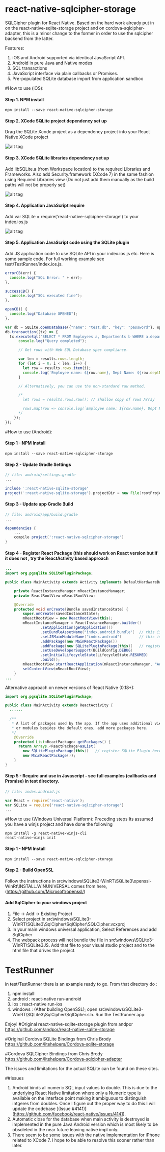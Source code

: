 # react-native-sqlcipher-storage
SQLCipher plugin for React Native. Based on the hard work already put in on the react-native-sqlite-storage project and on cordova-sqlcipher-adapter, this is a minor change to the former in order to use the sqlcipher backend from the latter.

Features:
  1. iOS and Android supported via identical JavaScript API.
  2. Android in pure Java and Native modes
  3. SQL transactions
  4. JavaScript interface via plain callbacks or Promises.
  5. Pre-populated SQLite database import from application sandbox


#How to use (iOS):

#### Step 1. NPM install

```shell
npm install --save react-native-sqlcipher-storage
```

#### Step 2. XCode SQLite project dependency set up

Drag the SQLite Xcode project as a dependency project into your React Native XCode project

![alt tag](https://raw.github.com/andpor/react-native-sqlite-storage/master/instructions/libs.png)

#### Step 3. XCode SQLite libraries dependency set up

Add libSQLite.a (from Workspace location) to the required Libraries and Frameworks. Also add Security.framework (XCode 7) in the same fashion using Required Libraries view (Do not just add them manually as the build paths will not be properly set)

![alt tag](https://raw.github.com/andpor/react-native-sqlite-storage/master/instructions/addlibs.png)

#### Step 4. Application JavaScript require

Add var SQLite = require('react-native-sqlcipher-storage') to your index.ios.js

![alt tag](https://raw.github.com/andpor/react-native-sqlite-storage/master/instructions/require.png)

#### Step 5. Application JavaScript code using the SQLite plugin

Add JS application code to use SQLite API in your index.ios.js etc. Here is some sample code. For full working example see test/TestRunner/index.ios.js.

```javascript
errorCB(err) {
  console.log("SQL Error: " + err);
},

successCB() {
  console.log("SQL executed fine");
},

openCB() {
  console.log("Database OPENED");
},

var db = SQLite.openDatabase({"name": "test.db", "key": "password"}, openCB, errorCB);
db.transaction((tx) => {
  tx.executeSql('SELECT * FROM Employees a, Departments b WHERE a.department = b.department_id', [], (tx, results) => {
      console.log("Query completed");

      // Get rows with Web SQL Database spec compliance.

      var len = results.rows.length;
      for (let i = 0; i < len; i++) {
        let row = results.rows.item(i);
        console.log(`Employee name: ${row.name}, Dept Name: ${row.deptName}`);
      }

      // Alternatively, you can use the non-standard raw method.

      /*
        let rows = results.rows.raw(); // shallow copy of rows Array

        rows.map(row => console.log(`Employee name: ${row.name}, Dept Name: ${row.deptName}`));
      */
    });
});
```

#How to use (Android):

#### Step 1 - NPM Install

```shell
npm install --save react-native-sqlcipher-storage
```
#### Step 2 - Update Gradle Settings

```gradle
// file: android/settings.gradle
...

include ':react-native-sqlite-storage'
project(':react-native-sqlite-storage').projectDir = new File(rootProject.projectDir, '../node_modules/react-native-sqlcipher-storage/src/android')
```

#### Step 3 - Update app Gradle Build

```gradle
// file: android/app/build.gradle
...

dependencies {
    ...
    compile project(':react-native-sqlcipher-storage')
}
```

#### Step 4 - Register React Package (this should work on React version but if it does not , try the ReactActivity based approach

```java
...
import org.pgsqlite.SQLitePluginPackage;

public class MainActivity extends Activity implements DefaultHardwareBackBtnHandler {

    private ReactInstanceManager mReactInstanceManager;
    private ReactRootView mReactRootView;

    @Override
    protected void onCreate(Bundle savedInstanceState) {
        super.onCreate(savedInstanceState);
        mReactRootView = new ReactRootView(this);
        mReactInstanceManager = ReactInstanceManager.builder()
                .setApplication(getApplication())
                .setBundleAssetName("index.android.bundle")  // this is dependant on how you name you JS files, example assumes index.android.js
                .setJSMainModuleName("index.android")        // this is dependant on how you name you JS files, example assumes index.android.js
                .addPackage(new MainReactPackage())
                .addPackage(new SQLitePluginPackage(this))   // register SQLite Plugin here
                .setUseDeveloperSupport(BuildConfig.DEBUG)
                .setInitialLifecycleState(LifecycleState.RESUMED)
                .build();
        mReactRootView.startReactApplication(mReactInstanceManager, "AwesomeProject", null); //change "AwesomeProject" to name of your app
        setContentView(mReactRootView);
    }
...

```

Alternative approach on newer versions of React Native (0.18+):

```java
import org.pgsqlite.SQLitePluginPackage;

public class MainActivity extends ReactActivity {
  ......

  /**
   * A list of packages used by the app. If the app uses additional views
   * or modules besides the default ones, add more packages here.
   */
    @Override
    protected List<ReactPackage> getPackages() {
      return Arrays.<ReactPackage>asList(
        new SQLitePluginPackage(this))   // register SQLite Plugin here
        new MainReactPackage());
    }
}
```

#### Step 5 - Require and use in Javascript - see full examples (callbacks and Promise) in test directory.

```js
// file: index.android.js

var React = require('react-native');
var SQLite = require('react-native-sqlcipher-storage')
...
```
#How to use (Windows Universal Platform):
Preceding steps
Its assumed you have a winjs project and have done the following
```shell
npm install -g react-native-winjs-cli
react-native-winjs init
```

#### Step 1 - NPM Install
```shell
npm install --save react-native-sqlcipher-storage

```

#### Step 2 - Build OpenSSL
Follow the instructions in src\windows\SQLite3-WinRT\SQLite3\openssl-WinRt\INSTALL.WINUNIVERSAL
comes from here, (https://github.com/Microsoft/openssl/)

#### Add SqlCipher to your windows project
1. File -> Add -> Existing Project
2. Select project in src\windows\SQLite3-WinRT\SQLite3\SqlCipher\SqlCipher\SQLCipher.vcxproj
3. In your main windows universal application, Select References and add SqlCipher 
4. The webpack process will not bundle the file in src\windows\SQLite3-WinRT\SQLite3JS. Add that file to your visual studio project and to the html file that drives the project.

# TestRunner

in test/TestRunner there is an example ready to go. From that directory do :

1. npm install
2. android : react-native run-android
3. ios : react-native run-ios
4. windows : (After building OpenSSL); open src\windows\SQLite3-WinRT\SQLite3\SqlCipher\SqlCipher.sln. Run the TestRunner app


Enjoy!
#Original react-native-sqlite-storage plugin from andpor
https://github.com/andpor/react-native-sqlite-storage

#Original Cordova SQLite Bindings from Chris Brody
https://github.com/litehelpers/Cordova-sqlite-storage

#Cordova SQLCipher Bindings from Chris Brody
https://github.com/litehelpers/Cordova-sqlcipher-adapter

The issues and limitations for the actual SQLite can be found on these sites.

##Issues

1. Android binds all numeric SQL input values to double. This is due to the underlying React Native limitation where only a Numeric type is available on the interface point making it ambiguous to distinguish intgeres from doubles. Once I figure out the proper way to do this I will update the codebase [(Issue #4141)] (https://github.com/facebook/react-native/issues/4141).
2. Automatic close for the database when main activity is destroyed is implemented in the pure Java Android version which is most likely to be obsoleted in the near future leaving native impl only.
3. There seem to be some issues with the native implementation for iPhone related to XCode 7. I hope to be able to resolve this sooner rather than later.
